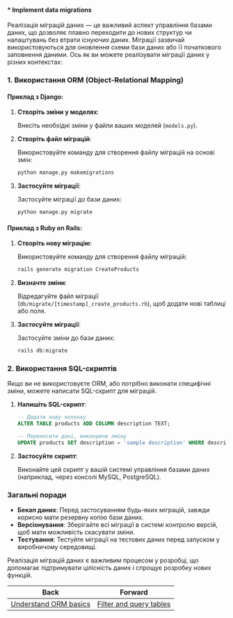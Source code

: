 #### * Implement data migrations

Реалізація міграцій даних — це важливий аспект управління базами даних, що дозволяє плавно переходити до нових структур чи налаштувань без втрати існуючих даних. Міграції зазвичай використовуються для оновлення схеми бази даних або її початкового заповнення даними. Ось як ви можете реалізувати міграції даних у різних контекстах:

### 1. Використання ORM (Object-Relational Mapping)

#### Приклад з Django:

1. **Створіть зміни у моделях**:

    Внесіть необхідні зміни у файли ваших моделей (`models.py`).

2. **Створіть файл міграцій**:

    Використовуйте команду для створення файлу міграцій на основі змін:

    ```bash
    python manage.py makemigrations
    ```

3. **Застосуйте міграції**:

    Застосуйте міграції до бази даних:

    ```bash
    python manage.py migrate
    ```

#### Приклад з Ruby on Rails:

1. **Створіть нову міграцію**:

    Використовуйте команду для створення файлу міграцій:

    ```bash
    rails generate migration CreateProducts
    ```

2. **Визначте зміни**:

    Відредагуйте файл міграції (`db/migrate/[timestamp]_create_products.rb`), щоб додати нові таблиці або поля.

3. **Застосуйте міграції**:

    Застосуйте зміни до бази даних:

    ```bash
    rails db:migrate
    ```

### 2. Використання SQL-скриптів

Якщо ви не використовуєте ORM, або потрібно виконати специфічні зміни, можете написати SQL-скрипт для міграцій.

1. **Напишіть SQL-скрипт**:

    ```sql
    -- Додати нову колонку
    ALTER TABLE products ADD COLUMN description TEXT;

    -- Переносити дані, виконуючи зміну
    UPDATE products SET description = 'sample description' WHERE description IS NULL;
    ```

2. **Застосуйте скрипт**:

    Виконайте цей скрипт у вашій системі управління базами даних (наприклад, через консолі MySQL, PostgreSQL).

### Загальні поради

- **Бекап даних**: Перед застосуванням будь-яких міграцій, завжди корисно мати резервну копію бази даних.
- **Версіонування**: Зберігайте всі міграції в системі контролю версій, щоб мати можливість скасувати зміни.
- **Тестування**: Тестуйте міграції на тестових даних перед запуском у виробничому середовищі.

Реалізація міграцій даних є важливим процесом у розробці, що допомагає підтримувати цілісність даних і спрощує розробку нових функцій.

| Back | Forward |
|---|---|
| [Understand ORM basics](/ua/junior/database/understand-object-relational-mapping-basics.md)  | [Filter and query tables](/ua/junior/database/filtering-and-querying-data.md) |